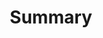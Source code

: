 ---
title: "Summary"
metaTitle: "Summary | Hasura GraphQL Advanced Tutorial"
metaDescription: ""
---